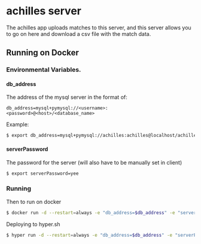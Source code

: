achilles server
===============

The achilles app uploads matches to this server, and this server allows you to go on here and download a csv file with the match data.

## Running on Docker

### Environmental Variables.

#### db_address

The address of the mysql server in the format of:

`db_address=mysql+pymysql://<username>:<password>@<host>/<database_name>`

Example:

```bash
$ export db_address=mysql+pymysql://achilles:achilles@localhost/achilles
```

#### serverPassword

The password for the server (will also have to be manually set in client)

```bash
$ export serverPassword=yee
```

### Running

Then to run on docker
```bash
$ docker run -d --restart=always -e "db_address=$db_address" -e "serverPassword=$serverPassword" -p 80:80 --name achilles-api-server jcharante/achilles-server
```

Deploying to hyper.sh
```bash
$ hyper run -d --restart=always -e "db_address=$db_address" -e "serverPassword=$serverPassword" -p 80:80 --size=s4 --name achilles-api-server jcharante/achilles-server
```
